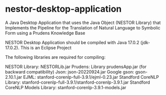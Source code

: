 # nestor-desktop-application
A Java Desktop Application that uses the Java Object (NESTOR Library) that Implements the Pipeline for the Translation of Natural Language to Symbolic Form using a Prudens Knowledge Base

NESTOR Desktop Application should be compiled with Java 17.0.2 (jdk-17.0.2). This is an Eclipse Project

The following libraries are required for compiling:

NESTOR Library: NESTORLib.jar
Prudens: Library prudensApp.jar (for backward compatibility)
Json: json-20220924.jar
Google gson: gson-2.10.1.jar
EJML: stanford-corenlp-full-3.9.1/ejml-0.23.jar
Standford CoreNLP Library: stanford-corenlp-full-3.9.1/stanford-corenlp-3.9.1.jar
Standford CoreNLP Models Library: stanford-corenlp-3.9.1-models.jar
